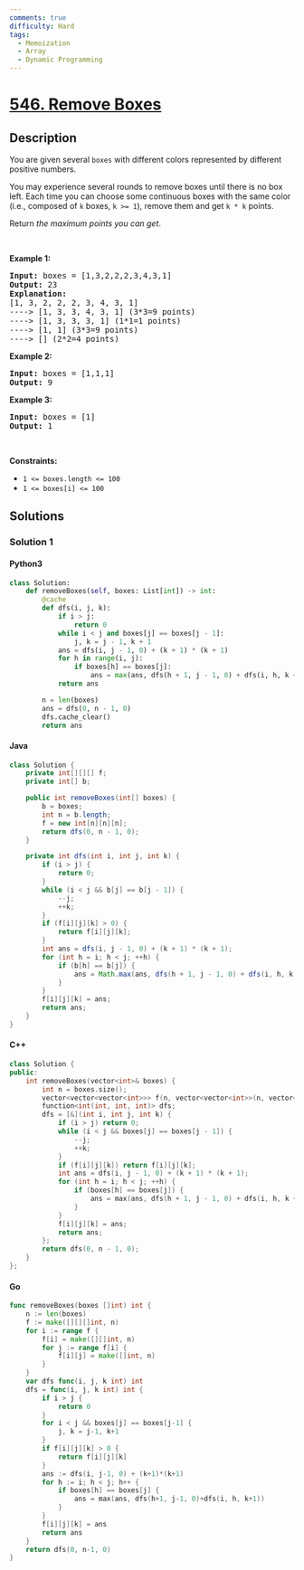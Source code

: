 ```yaml
---
comments: true
difficulty: Hard
tags:
  - Memoization
  - Array
  - Dynamic Programming
---
```


<!-- problem:start -->

# [546. Remove Boxes](https://leetcode.com/problems/remove-boxes)

## Description

<!-- description:start -->

<p>You are given several <code>boxes</code> with different colors represented by different positive numbers.</p>

<p>You may experience several rounds to remove boxes until there is no box left. Each time you can choose some continuous boxes with the same color (i.e., composed of <code>k</code> boxes, <code>k &gt;= 1</code>), remove them and get <code>k * k</code> points.</p>

<p>Return <em>the maximum points you can get</em>.</p>

<p>&nbsp;</p>
<p><strong class="example">Example 1:</strong></p>

<pre>
<strong>Input:</strong> boxes = [1,3,2,2,2,3,4,3,1]
<strong>Output:</strong> 23
<strong>Explanation:</strong>
[1, 3, 2, 2, 2, 3, 4, 3, 1] 
----&gt; [1, 3, 3, 4, 3, 1] (3*3=9 points) 
----&gt; [1, 3, 3, 3, 1] (1*1=1 points) 
----&gt; [1, 1] (3*3=9 points) 
----&gt; [] (2*2=4 points)
</pre>

<p><strong class="example">Example 2:</strong></p>

<pre>
<strong>Input:</strong> boxes = [1,1,1]
<strong>Output:</strong> 9
</pre>

<p><strong class="example">Example 3:</strong></p>

<pre>
<strong>Input:</strong> boxes = [1]
<strong>Output:</strong> 1
</pre>

<p>&nbsp;</p>
<p><strong>Constraints:</strong></p>

<ul>
	<li><code>1 &lt;= boxes.length &lt;= 100</code></li>
	<li><code>1 &lt;= boxes[i]&nbsp;&lt;= 100</code></li>
</ul>

<!-- description:end -->

## Solutions

<!-- solution:start -->

### Solution 1

<!-- tabs:start -->

#### Python3

```python
class Solution:
    def removeBoxes(self, boxes: List[int]) -> int:
        @cache
        def dfs(i, j, k):
            if i > j:
                return 0
            while i < j and boxes[j] == boxes[j - 1]:
                j, k = j - 1, k + 1
            ans = dfs(i, j - 1, 0) + (k + 1) * (k + 1)
            for h in range(i, j):
                if boxes[h] == boxes[j]:
                    ans = max(ans, dfs(h + 1, j - 1, 0) + dfs(i, h, k + 1))
            return ans

        n = len(boxes)
        ans = dfs(0, n - 1, 0)
        dfs.cache_clear()
        return ans
```

#### Java

```java
class Solution {
    private int[][][] f;
    private int[] b;

    public int removeBoxes(int[] boxes) {
        b = boxes;
        int n = b.length;
        f = new int[n][n][n];
        return dfs(0, n - 1, 0);
    }

    private int dfs(int i, int j, int k) {
        if (i > j) {
            return 0;
        }
        while (i < j && b[j] == b[j - 1]) {
            --j;
            ++k;
        }
        if (f[i][j][k] > 0) {
            return f[i][j][k];
        }
        int ans = dfs(i, j - 1, 0) + (k + 1) * (k + 1);
        for (int h = i; h < j; ++h) {
            if (b[h] == b[j]) {
                ans = Math.max(ans, dfs(h + 1, j - 1, 0) + dfs(i, h, k + 1));
            }
        }
        f[i][j][k] = ans;
        return ans;
    }
}
```

#### C++

```cpp
class Solution {
public:
    int removeBoxes(vector<int>& boxes) {
        int n = boxes.size();
        vector<vector<vector<int>>> f(n, vector<vector<int>>(n, vector<int>(n)));
        function<int(int, int, int)> dfs;
        dfs = [&](int i, int j, int k) {
            if (i > j) return 0;
            while (i < j && boxes[j] == boxes[j - 1]) {
                --j;
                ++k;
            }
            if (f[i][j][k]) return f[i][j][k];
            int ans = dfs(i, j - 1, 0) + (k + 1) * (k + 1);
            for (int h = i; h < j; ++h) {
                if (boxes[h] == boxes[j]) {
                    ans = max(ans, dfs(h + 1, j - 1, 0) + dfs(i, h, k + 1));
                }
            }
            f[i][j][k] = ans;
            return ans;
        };
        return dfs(0, n - 1, 0);
    }
};
```

#### Go

```go
func removeBoxes(boxes []int) int {
	n := len(boxes)
	f := make([][][]int, n)
	for i := range f {
		f[i] = make([][]int, n)
		for j := range f[i] {
			f[i][j] = make([]int, n)
		}
	}
	var dfs func(i, j, k int) int
	dfs = func(i, j, k int) int {
		if i > j {
			return 0
		}
		for i < j && boxes[j] == boxes[j-1] {
			j, k = j-1, k+1
		}
		if f[i][j][k] > 0 {
			return f[i][j][k]
		}
		ans := dfs(i, j-1, 0) + (k+1)*(k+1)
		for h := i; h < j; h++ {
			if boxes[h] == boxes[j] {
				ans = max(ans, dfs(h+1, j-1, 0)+dfs(i, h, k+1))
			}
		}
		f[i][j][k] = ans
		return ans
	}
	return dfs(0, n-1, 0)
}
```

<!-- tabs:end -->

<!-- solution:end -->

<!-- problem:end -->
